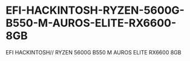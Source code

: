 # EFI-HACKINTOSH-RYZEN-5600G-B550-M-AUROS-ELITE-RX6600-8GB
EFI HACKINTOSH// RYZEN 5600G B550 M AUROS ELITE RX6600 8GB
